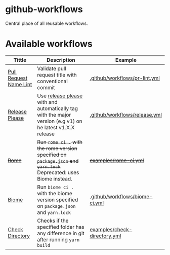 # github-workflows

Central place of all reusable workflows.

# Available workflows

| Tittle                                                            | Description                                                                                                                                                                 | Example                                                          |
|-------------------------------------------------------------------|-----------------------------------------------------------------------------------------------------------------------------------------------------------------------------|------------------------------------------------------------------|
| [Pull Request Name Lint](.github/workflows/pull-request-lint.yml) | Validate pull request title with conventional commit                                                                                                                        | [.github/workflows/pr-lint.yml](.github/workflows/pr-lint.yml)   |
| [Release Please](.github/workflows/release-please.yml)            | Use [release please](https://github.com/google-github-actions/release-please-action) with and automatically tag with the major version (e.g v1) on he latest v1.X.X release | [.github/workflows/release.yml](.github/workflows/release.yml)   |
| ~~[Rome](.github/workflows/rome.yml)~~                            | ~~Run `rome ci .` with the rome version specified on `package.json` and `yarn.lock`~~ Deprecated: uses Biome instead.                                                       | ~~[examples/rome-ci.yml](examples/rome-ci.yml)~~                 |
| [Biome](.github/workflows/biome.yml)                              | Run `biome ci .` with the biome version specified on `package.json` and `yarn.lock`                                                                                         | [.github/workflows/biome-ci.yml](.github/workflows/biome-ci.yml) |
| [Check Directory](.github/workflows/check-directory.yml)          | Checks if the specified folder has any difference in git after running `yarn build`                                                                                         | [examples/check-directory.yml](examples/check-directory.yml)     |
